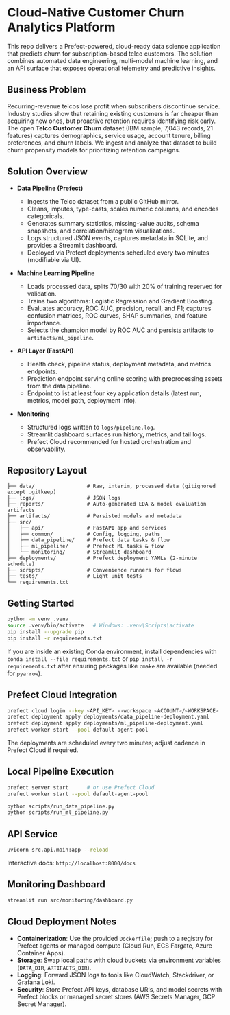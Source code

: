 # Cloud-Native Customer Churn Analytics Platform

This repo delivers a Prefect-powered, cloud-ready data science application that predicts churn for subscription-based telco customers. The solution combines automated data engineering, multi-model machine learning, and an API surface that exposes operational telemetry and predictive insights.

## Business Problem

Recurring-revenue telcos lose profit when subscribers discontinue service. Industry studies show that retaining existing customers is far cheaper than acquiring new ones, but proactive retention requires identifying risk early. The open **Telco Customer Churn** dataset (IBM sample; 7,043 records, 21 features) captures demographics, service usage, account tenure, billing preferences, and churn labels. We ingest and analyze that dataset to build churn propensity models for prioritizing retention campaigns.

## Solution Overview

- **Data Pipeline (Prefect)**  
  - Ingests the Telco dataset from a public GitHub mirror.  
  - Cleans, imputes, type-casts, scales numeric columns, and encodes categoricals.  
  - Generates summary statistics, missing-value audits, schema snapshots, and correlation/histogram visualizations.  
  - Logs structured JSON events, captures metadata in SQLite, and provides a Streamlit dashboard.  
  - Deployed via Prefect deployments scheduled every two minutes (modifiable via UI).

- **Machine Learning Pipeline**  
  - Loads processed data, splits 70/30 with 20% of training reserved for validation.  
  - Trains two algorithms: Logistic Regression and Gradient Boosting.  
  - Evaluates accuracy, ROC AUC, precision, recall, and F1; captures confusion matrices, ROC curves, SHAP summaries, and feature importance.  
  - Selects the champion model by ROC AUC and persists artifacts to `artifacts/ml_pipeline`.

- **API Layer (FastAPI)**  
  - Health check, pipeline status, deployment metadata, and metrics endpoints.  
  - Prediction endpoint serving online scoring with preprocessing assets from the data pipeline.  
  - Endpoint to list at least four key application details (latest run, metrics, model path, deployment info).

- **Monitoring**  
  - Structured logs written to `logs/pipeline.log`.  
  - Streamlit dashboard surfaces run history, metrics, and tail logs.  
  - Prefect Cloud recommended for hosted orchestration and observability.

## Repository Layout

```
├── data/                 # Raw, interim, processed data (gitignored except .gitkeep)
├── logs/                 # JSON logs
├── reports/              # Auto-generated EDA & model evaluation artifacts
├── artifacts/            # Persisted models and metadata
├── src/
│   ├── api/              # FastAPI app and services
│   ├── common/           # Config, logging, paths
│   ├── data_pipeline/    # Prefect data tasks & flow
│   ├── ml_pipeline/      # Prefect ML tasks & flow
│   └── monitoring/       # Streamlit dashboard
├── deployments/          # Prefect deployment YAMLs (2-minute schedule)
├── scripts/              # Convenience runners for flows
├── tests/                # Light unit tests
└── requirements.txt
```

## Getting Started

```bash
python -m venv .venv
source .venv/bin/activate   # Windows: .venv\Scripts\activate
pip install --upgrade pip
pip install -r requirements.txt
```

If you are inside an existing Conda environment, install dependencies with `conda install --file requirements.txt` or `pip install -r requirements.txt` after ensuring packages like `cmake` are available (needed for `pyarrow`).

## Prefect Cloud Integration

```bash
prefect cloud login --key <API_KEY> --workspace <ACCOUNT>/<WORKSPACE>
prefect deployment apply deployments/data_pipeline-deployment.yaml
prefect deployment apply deployments/ml_pipeline-deployment.yaml
prefect worker start --pool default-agent-pool
```

The deployments are scheduled every two minutes; adjust cadence in Prefect Cloud if required.

## Local Pipeline Execution

```bash
prefect server start      # or use Prefect Cloud
prefect worker start --pool default-agent-pool

python scripts/run_data_pipeline.py
python scripts/run_ml_pipeline.py
```

## API Service

```bash
uvicorn src.api.main:app --reload
```

Interactive docs: `http://localhost:8000/docs`

## Monitoring Dashboard

```bash
streamlit run src/monitoring/dashboard.py
```

## Cloud Deployment Notes

- **Containerization**: Use the provided `Dockerfile`; push to a registry for Prefect agents or managed compute (Cloud Run, ECS Fargate, Azure Container Apps).  
- **Storage**: Swap local paths with cloud buckets via environment variables (`DATA_DIR`, `ARTIFACTS_DIR`).  
- **Logging**: Forward JSON logs to tools like CloudWatch, Stackdriver, or Grafana Loki.  
- **Security**: Store Prefect API keys, database URIs, and model secrets with Prefect blocks or managed secret stores (AWS Secrets Manager, GCP Secret Manager).

